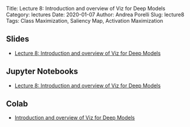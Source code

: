 Title: Lecture 8: Introduction and overview of Viz for Deep Models
Category: lectures
Date: 2020-01-07
Author: Andrea Porelli
Slug: lecture8
Tags: Class Maximization, Saliency Map, Activation Maximization

## Slides

- [Lecture 8: Introduction and overview of Viz for Deep Models]({attach}presentation/lecture8.slides.html) 

## Jupyter Notebooks

- [Lecture 8: Introduction and overview of Viz for Deep Models]({filename}notebook/lecture8.ipynb) 

## Colab

- [Introduction and overview of Viz for Deep Models](add_link) 
